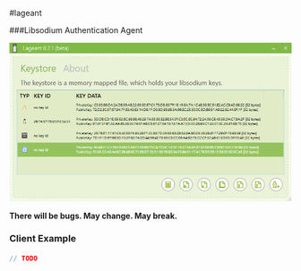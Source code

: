 #lageant


###Libsodium Authentication Agent


![beta 0.2.1](https://github.com/bitbeans/Lageant/blob/master/img/0.2.1_beta.png)



**There will be bugs. May change. May break.**

### Client Example 


```csharp
// TODO

```